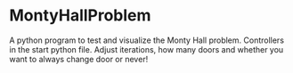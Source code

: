 # MontyHallProblem
A python program to test and visualize the Monty Hall problem. Controllers in the start python file. Adjust iterations, how many doors and whether you want to always change door or never!
